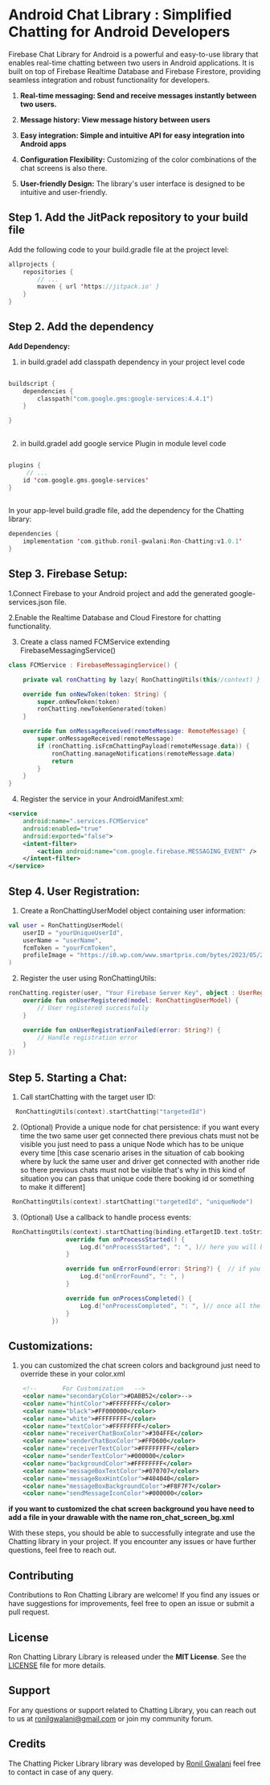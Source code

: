 

# Android Chat Library : Simplified Chatting for Android Developers

Firebase Chat Library for Android is a powerful and easy-to-use library that enables real-time chatting between two users in Android applications. It is built on top of Firebase Realtime Database and Firebase Firestore, providing seamless integration and robust functionality for developers.

1. **Real-time messaging: Send and receive messages instantly between two users.** 
2. **Message history: View message history between users**

3. **Easy integration: Simple and intuitive API for easy integration into Android apps** 

4. **Configuration Flexibility:** Customizing of the color combinations of the chat screens is also there.

5. **User-friendly Design:** The library's user interface is designed to be intuitive and user-friendly.



## Step 1. Add the JitPack repository to your build file
Add the following code to your build.gradle file at the project level:

```kotlin
allprojects {
    repositories {
        // ...
        maven { url 'https://jitpack.io' }
    }
}
```

## Step 2. Add the dependency

  **Add Dependency:** 
 1. in build.gradel add classpath dependency in your project level code

```kotlin

buildscript {
    dependencies {
        classpath("com.google.gms:google-services:4.4.1")
    }

}
                      

````

 2. in build.gradel add google service Plugin  in module level code

```kotlin

plugins {
     // ...
    id 'com.google.gms.google-services'
}
                      
````

In your app-level build.gradle file, add the dependency for the Chatting library:
```kotlin
dependencies {
    implementation 'com.github.ronil-gwalani:Ron-Chatting:v1.0.1'
}
```

## Step 3. Firebase Setup:

 1.Connect Firebase to your Android project and add the generated google-services.json file.

 2.Enable the Realtime Database and Cloud Firestore for chatting functionality.

 3. Create a class named FCMService extending FirebaseMessagingService()

```kotlin
class FCMService : FirebaseMessagingService() {

    private val ronChatting by lazy{ RonChattingUtils(this//context) }

    override fun onNewToken(token: String) {
        super.onNewToken(token)
        ronChatting.newTokenGenerated(token)
    }

    override fun onMessageReceived(remoteMessage: RemoteMessage) {
        super.onMessageReceived(remoteMessage)
        if (ronChatting.isFcmChattingPayload(remoteMessage.data)) {
            ronChatting.manageNotifications(remoteMessage.data)
            return
        }
    }
}
````
4. Register the service in your AndroidManifest.xml:

```xml
<service
    android:name=".services.FCMService"
    android:enabled="true"
    android:exported="false">
    <intent-filter>
        <action android:name="com.google.firebase.MESSAGING_EVENT" />
    </intent-filter>
</service>
````

## Step 4. User Registration:
1. Create a RonChattingUserModel object containing user information:
````kotlin
val user = RonChattingUserModel(
    userID = "yourUniqueUserId",
    userName = "userName",
    fcmToken = "yourFcmToken",
    profileImage = "https://i0.wp.com/www.smartprix.com/bytes/2023/05/2-photoutils.com_.jpg?ssl=1&quality=80&w=f"//can be null
)
````
2. Register the user using RonChattingUtils:
````kotlin
ronChatting.register(user, "Your Firebase Server Key", object : UserRegisterCallbacks {
    override fun onUserRegistered(model: RonChattingUserModel) {
        // User registered successfully
    }

    override fun onUserRegistrationFailed(error: String?) {
        // Handle registration error
    }
})
````

## Step 5. Starting a Chat:
1. Call startChatting with the target user ID:
````kotlin
  RonChattingUtils(context).startChatting("targetedId")
````
2. (Optional) Provide a unique node for chat persistence:
if you want every time the two same user get connected there previous chats must not be visible you just need to pass a unique Node which has to be unique every time 
[this case scenario arises in the situation of cab booking where by luck the same user and driver get connected with another ride so there previous chats must not be visible that's why in this kind of situation you can pass that unique code there booking id or something to make it different]
````kotlin
 RonChattingUtils(context).startChatting("targetedId", "uniqueNode")
````
3. (Optional) Use a callback to handle process events:

````kotlin
 RonChattingUtils(context).startChatting(binding.etTargetID.text.toString(), callback = object:ChattingResponseCallback{
                override fun onProcessStarted() {
                    Log.d("onProcessStarted", ": ", )// here you will be notified as so as you triger the startChatting methord so here you can start the actions like showing progress bar 
                }

                override fun onErrorFound(error: String?) {  // if you found any error from database or anything this methord will be trigered
                    Log.d("onErrorFound", ": ", )
                }

                override fun onProcessCompleted() {
                    Log.d("onProcessCompleted", ": ", )// once all the things are complted and the chatting screen is about to be started then this methored will be called so that you can peform the actions like stoping the progress bar
                }
            })
````


## Customizations:
1. you can customized the chat screen colors and background just need to override these in your color.xml

````xml
    <!--       For Customization   -->
    <color name="secondaryColor">#DABB52</color>-->
    <color name="hintColor">#FFFFFFFF</color>
    <color name="black">#FF000000</color>
    <color name="white">#FFFFFFFF</color>
    <color name="textColor">#FFFFFFFF</color>
    <color name="receiverChatBoxColor">#304FFE</color>
    <color name="senderChatBoxColor">#FFD600</color>
    <color name="receiverTextColor">#FFFFFFFF</color>
    <color name="senderTextColor">#000000</color>
    <color name="backgroundColor">#FFFFFFFF</color>
    <color name="messageBoxTextColor">#070707</color>
    <color name="messageBoxHintColor">#404040</color>
    <color name="messageBoxBackgroundColor">#F8F7F7</color>
    <color name="sendMessageIconColor">#000000</color>

````

**if you want to customized the chat screen background you have need to add a file in your drawable with the name 
ron_chat_screen_bg.xml**


With these steps, you should be able to successfully integrate and use the Chatting library in your project. If you encounter any issues or have further questions, feel free to reach out.

## Contributing

Contributions to Ron Chatting Library are welcome! If you find any issues or have suggestions for improvements, feel free to open an issue or submit a pull request.

## License

 Ron Chatting Library  Library is released under the **MIT License**. See the [LICENSE](https://en.wikipedia.org/wiki/MIT_License) file for more details.

## Support

For any questions or support related to Chatting Library, you can reach out to us at ronilgwalani@gmail.com or join my community forum.

## Credits

The Chatting Picker Library library was developed by [Ronil Gwalani](https://github.com/ronil-gwalani) feel free to contact in case of any query.
